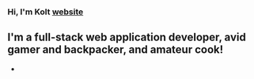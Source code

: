### Hi, I'm Kolt [website]

## I'm a full-stack web application developer, avid gamer and backpacker, and amateur cook!
- 

<br />
<br />

[website]: https://koltdesigns.com
